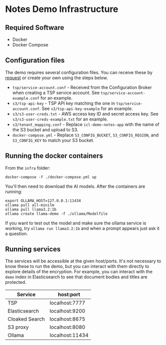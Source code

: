 # Notes Demo Infrastructure

## Required Software

- Docker
- Docker Compose

## Configuration files

The demo requires several configuration files. You can receive these by [request](https://ironcorelabs.com/contact-us/open-source-demo-credentials/)
or create your own using the steps below.

- `tsp/service-account.conf` - Received from the Configuration Broker when creating a TSP service account. See `tsp/service-account-example.conf` for an example.
- `s3/tsp-api-key` - TSP API key matching the one in `tsp/service-account.conf`. See `s3/tsp-api-key-example` for an example.
- `s3/s3-user-creds.txt` - AWS access key ID and secret access key. See `s3/s3-user-creds-example.txt` for an example.
- `s3/tenant_mapping.conf` - Replace `icl-demo-notes-app` with the name of the S3 bucket and upload to S3.
- `docker-compose.yml` - Replace `S3_CONFIG_BUCKET`, `S3_CONFIG_REGION`, and `S3_CONFIG_KEY` to match your S3 bucket.

## Running the docker containers

From the `infra` folder:

```
docker-compose -f ./docker-compose.yml up
```

You'll then need to download the AI models. After the containers are running:

```
export OLLAMA_HOST=127.0.0.1:11434
ollama pull all-minilm
ollama pull llama3.2:1b
ollama create llama-demo -f ./ollama/Modelfile
```

If you want to test out the model and make sure the ollama service is working, try `ollama run llama3.2:1b` and when a prompt appears just ask it a question.

## Running services

The services will be accessible at the given host/ports. It's not necessary to know these to run the demo, but you can interact with them directly to
explore details of the encryption. For example, you can interact with the `demo` index in Elasticsearch to see that document bodies and titles are protected.

| Service        | host:port       |
| -------------- | --------------- |
| TSP            | localhost:7777  |
| Elasticsearch  | localhost:9200  |
| Cloaked Search | localhost:8675  |
| S3 proxy       | localhost:8080  |
| Ollama         | localhost:11434 |
